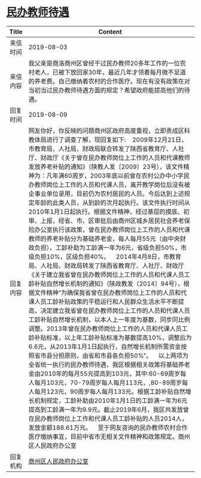 # <a href="http://www.shangluo.gov.cn/zmhd/ldxxxx.jsp?urltype=leadermail.LeaderMailContentUrl&wbtreeid=1112&leadermailid=5388">民办教师待遇</a>
|Title|Content|
|:---:|---|
|来信时间|2019-08-03|
|来信内容|我父亲是商洛商州区曾经干过民办教师20多年工作的一位农村老人，已被下放回家30年，最近几年才领着每月微不足道的养老费。自己缴纳着农村的合作医疗。现在有没有政策在对当初当过民办教师待遇方面的规定？希望政府能提高他们的待遇。|
|回复时间|2019-08-09|
|回复内容|网友你好，你反映的问题商州区政府高度重视，立即责成区科教体局进行了调查了解，现回复如下:    2009年12月21日，市教育局、人社局、财政局联合转发了陕西省教育厅、人社厅、财政厅《关于曾在民办教师岗位上工作的人员和代课教师发放养老补贴的通知》（陕教人发〔2009〕23号），该文件精神为：凡年满60周岁，2003年底以前曾在农村公办中小学民办教师岗位上工作的人员和代课人员，离开教学岗位后没有被企事业单位录用，目前仍为农村居民的人员。今后达到上述规定年龄的此类人员，从到龄的次月起执行。该文件执行时间从2010年1月1日起执行。根据文件精神，经过基层的摸底、初审、上报，经省、市、区审批后由商州区城乡居民社会养老保险办公室执行该政策，曾在民办教师岗位上工作的人员和代课教师的养老补贴分为基础养老金，每人每月55元（由中央财政负担），工龄补助为工龄满一年为6元，省级负担50%，市级负担10%，区级负担40%。    2014年4月8日，市教育局、人社局、财政局转发了陕西省教育厅、人社厅、财政厅《关于建立我省曾在民办教师岗位上工作的人员和代课人员工龄补贴自然增长机制的通知》（陕政教发〔2014〕94号），根据文件精神“为确保我省曾在民办教师岗位上工作的人员和代课人员工龄补贴政策的平稳运行和人民群众生活水平不断提高，决定建立我省曾在民办教师岗位上工作的人员和代课人员工龄补贴自然增长机制，以本人上一年度为基数，同步同比例调整。2013年曾在民办教师岗位上工作的人员和代课人员工龄补贴标准，以上年工龄补贴标准为基数提高10%，调整后为6.6元，从2013年1月1日起执行，自然增长机制所需资金按照省市县分担原则，由省和市县各负担50%”。    以上两项为全省统一执行的民办教师待遇，我区根据相关政策将基础养老金由2010年的每月55元提高到103元，其中:60-69周岁每人每月103元，70-79周岁每人每月113元，,80-89周岁每人每月123元，90周岁每人每月133元。根据工龄补贴自然增长机制规定，工龄补助由2010年1月1日的工龄满一年为6元提高到工龄满一年为9.9元。截止2019年6月，我区共发放曾在民办教师岗位上工作和代课人员工龄补贴的人员2014人，发放金额188.61万元。    至于网友咨询的民办教师农村合作医疗缴纳事宜，目前中省市无相关文件精神和政策规定。商州区人民政府办公室|
|回复机构|<a href="../../categories/agencies/商州区人民政府办公室.md">商州区人民政府办公室</a>|